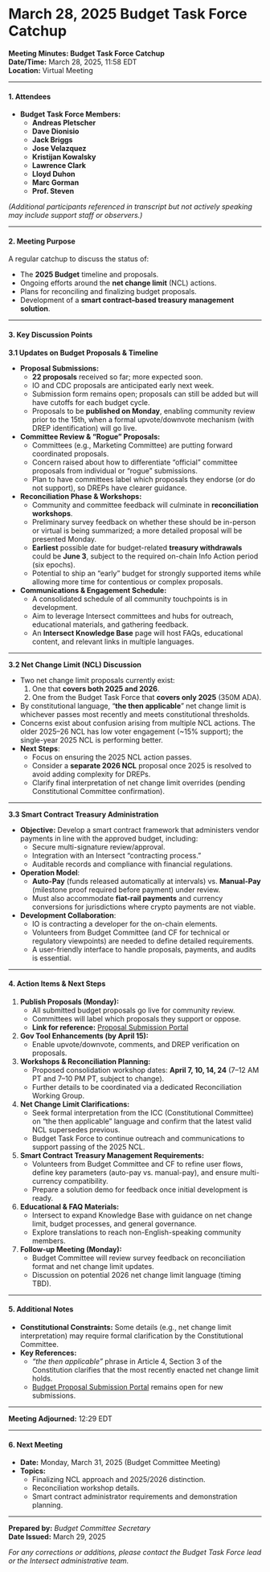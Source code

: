 # March 28, 2025 Budget Task Force Catchup

**Meeting Minutes: Budget Task Force Catchup**\
**Date/Time:** March 28, 2025, 11:58 EDT\
**Location:** Virtual Meeting

***

#### 1. Attendees

* **Budget Task Force Members:**
  * **Andreas Pletscher**
  * **Dave Dionisio**
  * **Jack Briggs**
  * **Jose Velazquez**
  * **Kristijan Kowalsky**
  * **Lawrence Clark**
  * **Lloyd Duhon**
  * **Marc Gorman**
  * **Prof. Steven**

_(Additional participants referenced in transcript but not actively speaking may include support staff or observers.)_

***

#### 2. Meeting Purpose

A regular catchup to discuss the status of:

* The **2025 Budget** timeline and proposals.
* Ongoing efforts around the **net change limit** (NCL) actions.
* Plans for reconciling and finalizing budget proposals.
* Development of a **smart contract–based treasury management solution**.

***

#### 3. Key Discussion Points

**3.1 Updates on Budget Proposals & Timeline**

* **Proposal Submissions:**
  * **22 proposals** received so far; more expected soon.
  * IO and CDC proposals are anticipated early next week.
  * Submission form remains open; proposals can still be added but will have cutoffs for each budget cycle.
  * Proposals to be **published on Monday**, enabling community review prior to the 15th, when a formal upvote/downvote mechanism (with DREP identification) will go live.
* **Committee Review & “Rogue” Proposals:**
  * Committees (e.g., Marketing Committee) are putting forward coordinated proposals.
  * Concern raised about how to differentiate “official” committee proposals from individual or “rogue” submissions.
  * Plan to have committees label which proposals they endorse (or do not support), so DREPs have clearer guidance.
* **Reconciliation Phase & Workshops:**
  * Community and committee feedback will culminate in **reconciliation workshops**.
  * Preliminary survey feedback on whether these should be in-person or virtual is being summarized; a more detailed proposal will be presented Monday.
  * **Earliest** possible date for budget-related **treasury withdrawals** could be **June 3**, subject to the required on-chain Info Action period (six epochs).
  * Potential to ship an “early” budget for strongly supported items while allowing more time for contentious or complex proposals.
* **Communications & Engagement Schedule:**
  * A consolidated schedule of all community touchpoints is in development.
  * Aim to leverage Intersect committees and hubs for outreach, educational materials, and gathering feedback.
  * An **Intersect Knowledge Base** page will host FAQs, educational content, and relevant links in multiple languages.

***

**3.2 Net Change Limit (NCL) Discussion**

* Two net change limit proposals currently exist:
  1. One that **covers both 2025 and 2026**.
  2. One from the Budget Task Force that **covers only 2025** (350M ADA).
* By constitutional language, “**the then applicable**” net change limit is whichever passes most recently and meets constitutional thresholds.
* Concerns exist about confusion arising from multiple NCL actions. The older 2025–26 NCL has low voter engagement (\~15% support); the single-year 2025 NCL is performing better.
* **Next Steps**:
  * Focus on ensuring the 2025 NCL action passes.
  * Consider a **separate 2026 NCL** proposal once 2025 is resolved to avoid adding complexity for DREPs.
  * Clarify final interpretation of net change limit overrides (pending Constitutional Committee confirmation).

***

**3.3 Smart Contract Treasury Administration**

* **Objective:** Develop a smart contract framework that administers vendor payments in line with the approved budget, including:
  * Secure multi-signature review/approval.
  * Integration with an Intersect “contracting process.”
  * Auditable records and compliance with financial regulations.
* **Operation Model**:
  * **Auto-Pay** (funds released automatically at intervals) vs. **Manual-Pay** (milestone proof required before payment) under review.
  * Must also accommodate **fiat-rail payments** and currency conversions for jurisdictions where crypto payments are not viable.
* **Development Collaboration**:
  * IO is contracting a developer for the on-chain elements.
  * Volunteers from Budget Committee (and CF for technical or regulatory viewpoints) are needed to define detailed requirements.
  * A user-friendly interface to handle proposals, payments, and audits is essential.

***

#### 4. Action Items & Next Steps

1. **Publish Proposals (Monday):**
   * All submitted budget proposals go live for community review.
   * Committees will label which proposals they support or oppose.
   * **Link for reference:** [Proposal Submission Portal](https://mpc.intersectmbo.org/cardano-proposal-submission)
2. **Gov Tool Enhancements (by April 15):**
   * Enable upvote/downvote, comments, and DREP verification on proposals.
3. **Workshops & Reconciliation Planning:**
   * Proposed consolidation workshop dates: **April 7, 10, 14, 24** (7–12 AM PT and 7–10 PM PT, subject to change).
   * Further details to be coordinated via a dedicated Reconciliation Working Group.
4. **Net Change Limit Clarifications:**
   * Seek formal interpretation from the ICC (Constitutional Committee) on “the then applicable” language and confirm that the latest valid NCL supersedes previous.
   * Budget Task Force to continue outreach and communications to support passing of the 2025 NCL.
5. **Smart Contract Treasury Management Requirements:**
   * Volunteers from Budget Committee and CF to refine user flows, define key parameters (auto-pay vs. manual-pay), and ensure multi-currency compatibility.
   * Prepare a solution demo for feedback once initial development is ready.
6. **Educational & FAQ Materials:**
   * Intersect to expand Knowledge Base with guidance on net change limit, budget processes, and general governance.
   * Explore translations to reach non-English-speaking community members.
7. **Follow-up Meeting (Monday):**
   * Budget Committee will review survey feedback on reconciliation format and net change limit updates.
   * Discussion on potential 2026 net change limit language (timing TBD).

***

#### 5. Additional Notes

* **Constitutional Constraints:** Some details (e.g., net change limit interpretation) may require formal clarification by the Constitutional Committee.
* **Key References:**
  * _“the then applicable”_ phrase in Article 4, Section 3 of the Constitution clarifies that the most recently enacted net change limit holds.
  * [Budget Proposal Submission Portal](https://mpc.intersectmbo.org/cardano-proposal-submission) remains open for new submissions.

***

**Meeting Adjourned:** 12:29 EDT

***

#### 6. Next Meeting

* **Date:** Monday, March 31, 2025 (Budget Committee Meeting)
* **Topics:**
  * Finalizing NCL approach and 2025/2026 distinction.
  * Reconciliation workshop details.
  * Smart contract administrator requirements and demonstration planning.

***

**Prepared by:** _Budget Committee Secretary_\
**Date Issued:** March 29, 2025

_For any corrections or additions, please contact the Budget Task Force lead or the Intersect administrative team._
